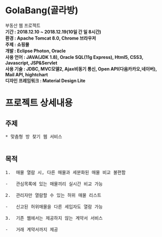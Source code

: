 # GolaBang(골라방)
부동산 웹 프로젝트<br>
<b>기간 : 2018.12.10 ~ 2018.12.19(10일 간 일 8시간)</b><br>
<b>환경 : Apache Tomcat 8.0, Chrome 브라우저</b><br>
<b>주제 : 쇼핑몰</b><br>
<b>개발 : Eclipse Photon, Oracle</b><br>
<b>사용 언어 : JAVA(JDK 1.8), Oracle SQL(11g Express), Html5, CSS3, Javascript, JSP&Servlet</b><br>
<b>사용 기술 : JDBC, MVC모델2, Ajax비동기 통신, Open API(다음카카오,네이버), Mail API, hightchart </b><br>
<b>디자인 프레임워크 : Material Design Lite</b><br>

# 프로젝트 상세내용
## 주제
<pre>
* 맞춤형 방 찾기 웹 서비스<br>
</pre>

## 목적
<pre>
1.	매물 열람 시, 다른 매물과 세분화된 매물 비교 불편함<br>
-	관심목록에 있는 매물끼리 실시간 비교 가능<br>
2.	관리자만 열람할 수 있는 허위 매물 리스트<br>
-	신고된 허위매물을 다른 세입자도 열람 가능<br>
3.	기존 웹에서는 제공하지 않는 계약서 서비스<br>
-	거래 계약서까지 제공<br>
</pre>


